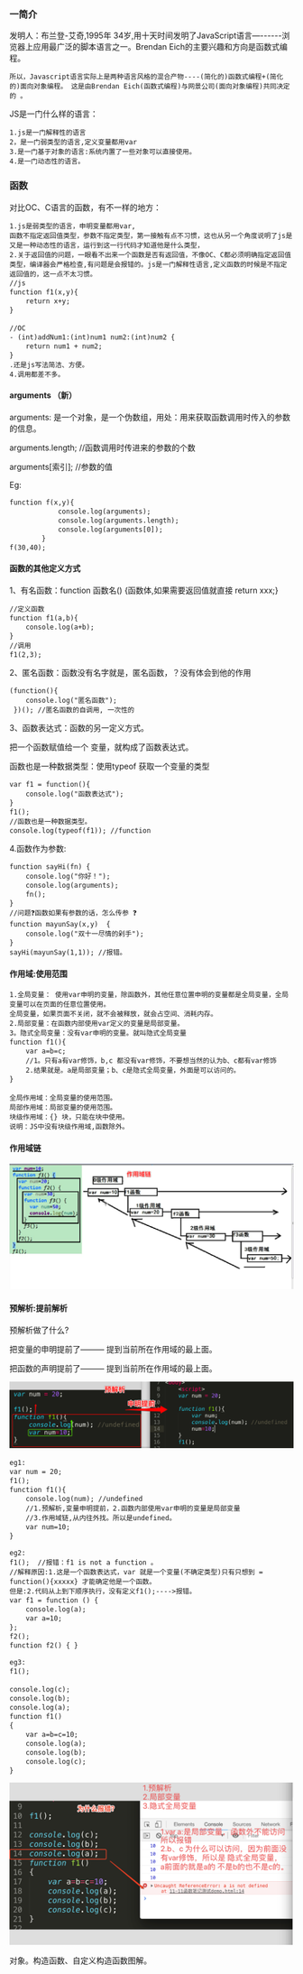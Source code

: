 ### 一简介

发明人：布兰登-艾奇,1995年 34岁,用十天时间发明了JavaScript语言—------浏览器上应用最广泛的脚本语言之一。Brendan Eich的主要兴趣和方向是函数式编程。

``所以，Javascript语言实际上是两种语言风格的混合产物----(简化的)函数式编程+(简化的)面向对象编程。 这是由Brendan Eich(函数式编程)与网景公司(面向对象编程)共同决定的 。 ``

JS是一门什么样的语言：

```
1.js是一门解释性的语言
2，是一门弱类型的语言,定义变量都用var
3.是一门基于对象的语言:系统内置了一些对象可以直接使用。
4.是一门动态性的语言。
```

### 函数

对比OC、C语言的函数，有不一样的地方：

```
1.js是弱类型的语言，申明变量都用var, 
函数不指定返回值类型，参数不指定类型，第一接触有点不习惯，这也从另一个角度说明了js是又是一种动态性的语言，运行到这一行代码才知道他是什么类型，
2.关于返回值的问题，一眼看不出来一个函数是否有返回值，不像OC、C都必须明确指定返回值类型，编译器会严格检查,有问题是会报错的。js是一门解释性语言,定义函数的时候是不指定返回值的，这一点不太习惯。
//js
function f1(x,y){
    return x+y;
}

//OC
- (int)addNum1:(int)num1 num2:(int)num2 {
    return num1 + num2;
}
.还是js写法简洁、方便。
4.调用都差不多。
```

#### arguments （新）

arguments: 是一个对象，是一个伪数组，用处：用来获取函数调用时传入的参数的信息。

arguments.length; //函数调用时传进来的参数的个数

arguments[索引];  //参数的值

Eg:

```
function f(x,y){
			console.log(arguments);
			console.log(arguments.length);
			console.log(arguments[0]);
		}
f(30,40);
```



#### 函数的其他定义方式

1、有名函数：function 函数名() {函数体,如果需要返回值就直接 return xxx;}

```
//定义函数
function f1(a,b){
	console.log(a+b);
}
//调用
f1(2,3);
```

2、匿名函数：函数没有名字就是，匿名函数，？没有体会到他的作用

```
(function(){
	console.log("匿名函数");
 })(); //匿名函数的自调用, 一次性的
```



3、函数表达式：函数的另一定义方式。

把一个函数赋值给一个 变量，就构成了函数表达式。

函数也是一种数据类型：使用typeof 获取一个变量的类型

```
var f1 = function(){
	console.log("函数表达式");
}
f1();
//函数也是一种数据类型。
console.log(typeof(f1)); //function

```

4.函数作为参数:

```
function sayHi(fn) {
	console.log("你好！");
	console.log(arguments);
	fn();
}
//问题❓函数如果有参数的话，怎么传参 ❓
function mayunSay(x,y) 	{
	console.log("双十一尽情的剁手");
}
sayHi(mayunSay(1,1)); //报错。
```

#### 作用域:使用范围

```
1.全局变量： 使用var申明的变量，除函数外，其他任意位置申明的变量都是全局变量，全局变量可以在页面的任意位置使用。
全局变量，如果页面不关闭，就不会被释放，就会占空间、消耗内存。
2.局部变量：在函数内部使用var定义的变量是局部变量。
3。隐式全局变量：没有var申明的变量。就叫隐式全局变量
function f1(){
	var a=b=c;  
	//1。只有a有var修饰，b,c 都没有var修饰，不要想当然的认为b、c都有var修饰
	2.结果就是。a是局部变量；b、c是隐式全局变量，外面是可以访问的。
}

全局作用域：全局变量的使用范围。
局部作用域：局部变量的使用范围。
块级作用域：{} 块，只能在块中使用。
说明：JS中没有块级作用域,函数除外。
```



#### 作用域链

<img src="Media/1作用域链.png"> 

#### 预解析:提前解析

预解析做了什么?

把变量的申明提前了——— 提到当前所在作用域的最上面。

把函数的声明提前了——— 提到当前所在作用域的最上面。

<img src="Media/3.预解析.png">

```
eg1:
var num = 20;
f1(); 
function f1(){	
	console.log(num); //undefined	
	//1.预解析,变量申明提前，2.函数内部使用var申明的变量是局部变量	
	//3.作用域链,从内往外找。所以是undefined。	
	var num=10;
}
```

```
eg2: 
f1();  //报错：f1 is not a function 。
//解释原因:1.这是一个函数表达式，var 就是一个变量(不确定类型)只有只想到 = function(){xxxxx} 才能确定他是一个函数。
但是:2.代码从上到下顺序执行，没有定义f1();---->报错。
var f1 = function () {
	console.log(a);
    var a=10;
};
f2();
function f2() { }
```

```
eg3:
f1();

console.log(c);
console.log(b);
console.log(a);
function f1()
{
	var a=b=c=10;
	console.log(a);
	console.log(b);
	console.log(c);
}

```

<img src="Media/4识别预解析的结果.png">

对象。构造函数、自定义构造函数图解。

